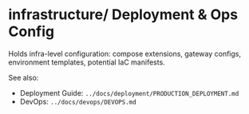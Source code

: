 <!-- Directory Index: infrastructure/ -->
# infrastructure/ Deployment & Ops Config

Holds infra-level configuration: compose extensions, gateway configs, environment templates, potential IaC manifests.

See also:
- Deployment Guide: `../docs/deployment/PRODUCTION_DEPLOYMENT.md`
- DevOps: `../docs/devops/DEVOPS.md`